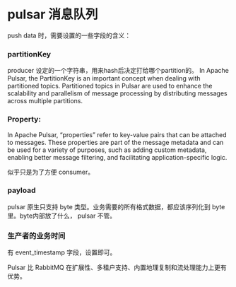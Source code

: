 # pulsar 消息队列

push data 时，需要设置的一些字段的含义：

### partitionKey
producer 设定的一个字符串，用来hash后决定打给哪个partition的。
In Apache Pulsar, the PartitionKey is an important concept when dealing with partitioned topics. Partitioned topics in Pulsar are used to enhance the scalability and parallelism of message processing by distributing messages across multiple partitions.

### Property:
In Apache Pulsar, “properties” refer to key-value pairs that can be attached to messages. These properties are part of the message metadata and can be used for a variety of purposes, such as adding custom metadata, enabling better message filtering, and facilitating application-specific logic.

似乎只是为了方便 consumer。

### payload
pulsar 原生只支持 byte 类型。业务需要的所有格式数据，都应该序列化到 byte 里。byte内部放了什么， pulsar 不管。

### 生产者的业务时间
有 event_timestamp 字段，设置即可。

Pulsar 比 RabbitMQ 在扩展性、多租户支持、内置地理复制和流处理能力上更有优势。
